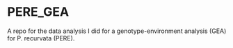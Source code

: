 # PERE_GEA
A repo for the data analysis I did for a genotype-environment analysis (GEA) for P. recurvata (PERE). 
